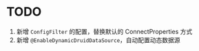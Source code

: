# TODO

1. 新增 `ConfigFilter` 的配置，替换默认的 ConnectProperties 方式
2. 新增 `@EnableDynamicDruidDataSource`，自动配置动态数据源